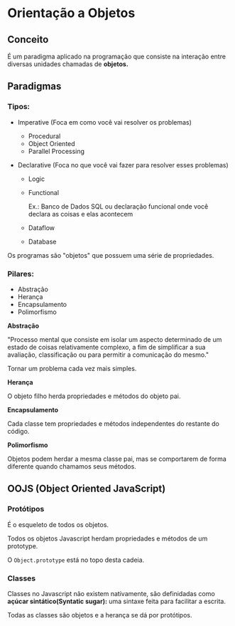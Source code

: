 # Orientação a Objetos

## Conceito

É um paradigma aplicado na programação que consiste na interação entre diversas unidades chamadas de **objetos.**

## Paradigmas

### **Tipos:**
- Imperative (Foca em como você vai resolver os problemas)
    - Procedural
    - Object Oriented
    - Parallel Processing

- Declarative (Foca no que você vai fazer para resolver esses problemas)
    - Logic
    - Functional

        Ex.: Banco de Dados SQL ou declaração funcional onde você declara as coisas e elas acontecem
    - Dataflow
    - Database

Os programas são "objetos" que possuem uma série de propriedades.

### **Pilares:**
- Abstração
- Herança
- Encapsulamento
- Polimorfismo

**Abstração**

"Processo mental que consiste em isolar um aspecto determinado de um estado de coisas relativamente complexo, a fim de simplificar a sua avaliação, classificação ou para permitir a comunicação do mesmo."

Tornar um problema cada vez mais simples.

**Herança**

O objeto filho herda propriedades e métodos do objeto pai.

**Encapsulamento**

Cada classe tem propriedades e métodos independentes do restante do código.

**Polimorfismo**

Objetos podem herdar a mesma classe pai, mas se comportarem de forma diferente quando chamamos seus métodos.

## OOJS (Object Oriented JavaScript)

### **Protótipos**

É o esqueleto de todos os objetos.

Todos os objetos Javascript herdam propriedades e métodos de um prototype.

O `Object.prototype` está no topo desta cadeia.

### **Classes**

Classes no Javascript não existem nativamente, são definidadas como **açúcar sintático(Syntatic sugar):** uma sintaxe feita para facilitar a escrita.

Todas as classes são objetos e a herança se dá por protótipos.
